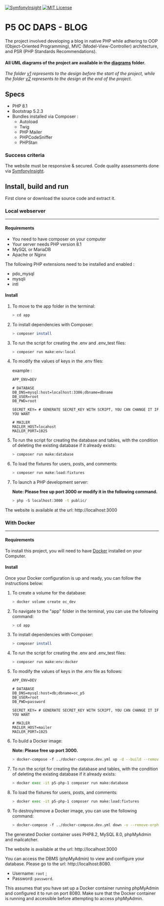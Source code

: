 [![SymfonyInsight](https://insight.symfony.com/projects/7a73ff23-8423-4951-bbfe-8d7312c5a691/mini.svg)](https://insight.symfony.com/projects/7a73ff23-8423-4951-bbfe-8d7312c5a691) [![MIT License](https://img.shields.io/badge/License-MIT-green.svg)](https://choosealicense.com/licenses/mit/)

# P5 OC DAPS - BLOG

The project involved developing a blog in native PHP while adhering to OOP (Object-Oriented Programming), MVC (Model-View-Controller) architecture, and PSR (PHP Standards Recommendations).

#### All UML diagrams of the project are available in the [diagrams](https://github.com/MH-DevApp/OC_Projet_5/tree/feature/documentation/diagrams) folder.
_The folder [v1](https://github.com/MH-DevApp/OC_Projet_5/tree/feature/documentation/diagrams/v1) represents to the design before the start of the project, while the folder [v2](https://github.com/MH-DevApp/OC_Projet_5/tree/feature/documentation/diagrams/v2) represents to the design at the end of the project._

## Specs

* PHP 8.1
* Bootstrap 5.2.3
* Bundles installed via Composer :
  * Autoload
  * Twig
  * PHP Mailer
  * PHPCodeSniffer
  * PHPStan

### Success criteria
The website must be responsive & secured. Code quality assessments done via [SymfonyInsight](https://insight.symfony.com/projects/7a73ff23-8423-4951-bbfe-8d7312c5a691).

## Install, build and run

First clone or download the source code and extract it.

### Local webserver
___
#### Requirements
- You need to have composer on your computer
- Your server needs PHP version 8.1
- MySQL or MariaDB
- Apache or Nginx

The following PHP extensions need to be installed and enabled :
- pdo_mysql
- mysqli
- intl

#### Install
1. To move to the app folder in the terminal:

    ```bash
    > cd app
    ```

2. To install dependencies with Composer:

    ```bash
    > composer install
    ```

3. To run the script for creating the .env and .env_test files:

    ```bash
    > composer run make:env:local
    ```

4. To modify the values of keys in the .env files:

    example :
    
    ```dotenv
    APP_ENV=DEV
    
    # DATABASE
    DB_DNS=mysql:host=localhost:3306;dbname=dbname
    DB_USER=root
    DB_PWD=root
    
    SECRET_KEY= # GENERATE SECRET_KEY WITH SCRIPT, YOU CAN CHANGE IT IF YOU WANT
    
    # MAILER
    MAILER_HOST=locahost
    MAILER_PORT=1025
    ```

5. To run the script for creating the database and tables, with the condition of deleting the existing database if it already exists:

    ```bash
    > composer run make:database
    ```

6. To load the fixtures for users, posts, and comments:

    ```bash
    > composer run make:load:fixtures
    ```

7. To launch a PHP development server:

   **Note: Please free up port 3000 or modify it in the following command.**

    ```bash
    > php -S localhost:3000 -t public/
    ```

The website is available at the url: http://localhost:3000

### With Docker
___
#### Requirements
To install this project, you will need to have [Docker](https://www.docker.com/) installed on your Computer. 

#### Install

Once your Docker configuration is up and ready, you can follow the instructions below:

1. To create a volume for the database:

    ```bash
    > docker volume create oc_dev
    ```

2. To navigate to the "app" folder in the terminal, you can use the following command:

    ```bash
    > cd app
    ```

3. To install dependencies with Composer:

    ```bash
    > composer install
    ```

4. To run the script for creating the .env and .env_test files:

    ```bash
    > composer run make:env:docker
    ```

5. To modify the values of keys in the .env file as follows:

    ```dotenv
    APP_ENV=DEV

    # DATABASE
    DB_DNS=mysql:host=db;dbname=oc_p5
    DB_USER=root
    DB_PWD=password

    SECRET_KEY= # GENERATE SECRET_KEY WITH SCRIPT, YOU CAN CHANGE IT IF YOU WANT

    # MAILER
    MAILER_HOST=mailer
    MAILER_PORT=1025
    ```

6. To build a Docker image:

   **Note: Please free up port 3000.**

    ```bash
    > docker-compose -f ../docker-compose.dev.yml up -d --build --remove-orphans
    ```

7. To run the script for creating the database and tables, with the condition of deleting the existing database if it already exists:

    ```bash
    > docker exec -it p5-php-1 composer run make:database
    ```

8. To load the fixtures for users, posts, and comments:

    ```bash
    > docker exec -it p5-php-1 composer run make:load:fixtures
    ```

9. To destroy/remove a Docker image, you can use the following command:

    ```bash
    > docker-compose -f ../docker-compose.dev.yml down -v --remove-orphans
    ```
The generated Docker container uses PHP8.2, MySQL 8.0, phpMyAdmin and mailcatcher.

The website is available at the url: http://localhost:3000

You can access the DBMS (phpMyAdmin) to view and configure your database. Please go to the url: http://localhost:8080.

- Username: `root` ;
- Password: `password`.

This assumes that you have set up a Docker container running phpMyAdmin and configured it to run on port 8080. Make sure that the Docker container is running and accessible before attempting to access phpMyAdmin.

